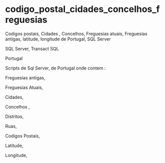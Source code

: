 # codigo_postal_cidades_concelhos_freguesias
Codigos postais, Cidades , Concelhos, Freguesias atuais, Freguesias antigas, latitude, longitude de Portugal, SQL Server


SQL Server, Transact SQL

Portugal

Scripts de Sql Server, de Portugal onde contem :

Freguesias antigas, 

Freguesias Atuais, 

Cidades,

Concelhos , 

Distritos, 

Ruas, 

Codigos Postais,

Latitude,

Longitude,
